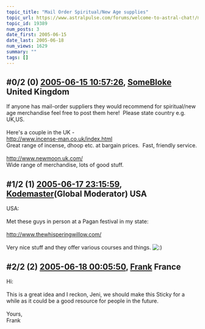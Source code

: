```yaml
---
topic_title: "Mail Order Spiritual/New Age supplies"
topic_url: https://www.astralpulse.com/forums/welcome-to-astral-chat!/mail-order-spiritualnew-age-supplies
topic_id: 19389
num_posts: 3
date_first: 2005-06-15
date_last: 2005-06-18
num_views: 1629
summary: ""
tags: []
---
```


## \#0/2 (0) [2005-06-15 10:57:26](https://www.astralpulse.com/forums/index.php?msg=166700), [SomeBloke](https://www.astralpulse.com/forums/profile/?u=4383) United Kingdom ##
<section>
If anyone has mail-order suppliers they would recommend for spiritual/new age merchandise feel free to post them here!  Please state country e.g. UK,US.
<br>
<br>
Here's a couple in the UK -
<br>
<a class="bbc_link" href="http://www.incense-man.co.uk/index.html" rel="noopener" target="_blank">
 http://www.incense-man.co.uk/index.html
</a>
<br>
Great range of incense, dhoop etc. at bargain prices.  Fast, friendly service.
<br>
<br>
<a class="bbc_link" href="http://www.newmoon.uk.com/" rel="noopener" target="_blank">
 http://www.newmoon.uk.com/
</a>
<br>
Wide range of merchandise, lots of good stuff.
</section>

## \#1/2 (1) [2005-06-17 23:15:59](https://www.astralpulse.com/forums/index.php?msg=167050), [Kodemaster](https://www.astralpulse.com/forums/profile/?u=426)(Global Moderator) USA ##
<section>
USA:
<br>
<br>
Met these guys in person at a Pagan festival in my state:
<br>
<br>
<a class="bbc_link" href="http://www.thewhisperingwillow.com/" rel="noopener" target="_blank">
 http://www.thewhisperingwillow.com/
</a>
<br>
<br>
Very nice stuff and they offer various courses and things.
<img alt=":)" class="smiley" src="https://www.astralpulse.com/forums/Smileys/fugue/smiley.png" title="Smiley"/>
</section>

## \#2/2 (2) [2005-06-18 00:05:50](https://www.astralpulse.com/forums/index.php?msg=167054), [Frank](https://www.astralpulse.com/forums/profile/?u=359) France ##
<section>
Hi:
<br>
<br>
This is a great idea and I reckon, Jeni, we should make this Sticky for a while as it could be a good resource for people in the future.
<br>
<br>
Yours,
<br>
Frank
</section>